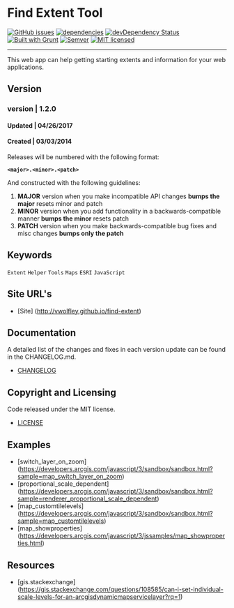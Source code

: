 # Find Extent Tool

[![GitHub issues](https://img.shields.io/github/issues/vwolfley/find-extent.svg)](https://github.com/vwolfley/find-extent/issues)
[![dependencies](https://david-dm.org/vwolfley/find-extent.png)](https://david-dm.org/vwolfley/find-extent)
[![devDependency Status](https://david-dm.org/vwolfley/find-extent/dev-status.png)](https://david-dm.org/vwolfley/find-extent)
[![Built with Grunt](https://cdn.gruntjs.com/builtwith.png)](http://gruntjs.com/)
[![Semver](http://img.shields.io/SemVer/2.0.0.png)](http://semver.org/spec/v2.0.0.html)
[![MIT licensed](https://img.shields.io/badge/license-MIT-blue.svg)](https://opensource.org/licenses/MIT)

***********************************************************************************************************

This web app can help getting starting extents and information for your web applications.

## Version ##

### version | 1.2.0 ###

#### Updated | 04/26/2017 ####

#### Created | 03/03/2014 ####

Releases will be numbered with the following format:

**`<major>.<minor>.<patch>`**

And constructed with the following guidelines:

1. **MAJOR** version when you make incompatible API changes **bumps the major** resets minor and patch
2. **MINOR** version when you add functionality in a backwards-compatible manner **bumps the minor** resets patch
3. **PATCH** version when you make backwards-compatible bug fixes and misc changes **bumps only the patch**

## Keywords ##

`Extent` `Helper` `Tools` `Maps` `ESRI` `JavaScript`

## Site URL's
* [Site] (http://vwolfley.github.io/find-extent)

## Documentation ##

A detailed list of the changes and fixes in each version update can be found in the CHANGELOG.md.

* [CHANGELOG](CHANGELOG.md)

## Copyright and Licensing ##

Code released under the MIT license.

* [LICENSE](LICENSE)

## Examples ##

* [switch_layer_on_zoom] (https://developers.arcgis.com/javascript/3/sandbox/sandbox.html?sample=map_switch_layer_on_zoom)
* [proportional_scale_dependent] (https://developers.arcgis.com/javascript/3/sandbox/sandbox.html?sample=renderer_proportional_scale_dependent)
* [map_customtilelevels] (https://developers.arcgis.com/javascript/3/sandbox/sandbox.html?sample=map_customtilelevels)
* [map_showproperties] (https://developers.arcgis.com/javascript/3/jssamples/map_showproperties.html)

## Resources

* [gis.stackexchange] (https://gis.stackexchange.com/questions/108585/can-i-set-individual-scale-levels-for-an-arcgisdynamicmapservicelayer?rq=1)